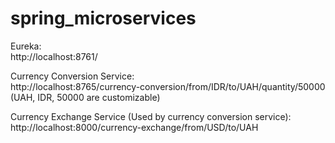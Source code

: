 # spring_microservices

Eureka:  
http://localhost:8761/

Currency Conversion Service:  
http://localhost:8765/currency-conversion/from/IDR/to/UAH/quantity/50000  
(UAH, IDR, 50000 are customizable)

Currency Exchange Service (Used by currency conversion service):  
http://localhost:8000/currency-exchange/from/USD/to/UAH
